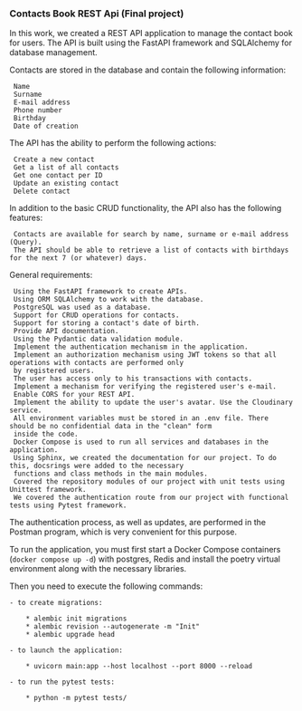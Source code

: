 ### Contacts Book REST Api (Final project)

In this work, we created a REST API application to manage the contact book for users. The API is built using the 
FastAPI framework and SQLAlchemy for database management.

Contacts are stored in the database and contain the following information:

     Name
     Surname
     E-mail address
     Phone number
     Birthday
     Date of creation

The API has the ability to perform the following actions:
    
     Create a new contact
     Get a list of all contacts
     Get one contact per ID
     Update an existing contact
     Delete contact

In addition to the basic CRUD functionality, the API also has the following features:

     Contacts are available for search by name, surname or e-mail address (Query).
     The API should be able to retrieve a list of contacts with birthdays for the next 7 (or whatever) days.


General requirements:

     Using the FastAPI framework to create APIs.
     Using ORM SQLAlchemy to work with the database.
     PostgreSQL was used as a database.
     Support for CRUD operations for contacts.
     Support for storing a contact's date of birth.
     Provide API documentation.
     Using the Pydantic data validation module.
     Implement the authentication mechanism in the application.
     Implement an authorization mechanism using JWT tokens so that all operations with contacts are performed only 
     by registered users.
     The user has access only to his transactions with contacts.
     Implement a mechanism for verifying the registered user's e-mail.
     Enable CORS for your REST API.
     Implement the ability to update the user's avatar. Use the Cloudinary service.
     All environment variables must be stored in an .env file. There should be no confidential data in the "clean" form
     inside the code.
     Docker Compose is used to run all services and databases in the application.
     Using Sphinx, we created the documentation for our project. To do this, docsrings were added to the necessary 
     functions and class methods in the main modules.
     Covered the repository modules of our project with unit tests using Unittest framework.
     We covered the authentication route from our project with functional tests using Pytest framework.

The authentication process, as well as updates, are performed in the Postman program, which is very convenient for 
this purpose.

To run the application, you must first start a Docker Compose containers (`docker compose up -d`) with postgres, Redis
and install the poetry virtual environment along with the necessary libraries.

Then you need to execute the following commands:

    - to create migrations:

        * alembic init migrations
        * alembic revision --autogenerate -m "Init"
        * alembic upgrade head

    - to launch the application:

        * uvicorn main:app --host localhost --port 8000 --reload

    - to run the pytest tests:

        * python -m pytest tests/ 